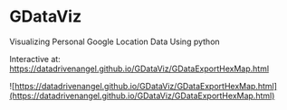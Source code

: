 # GDataViz
Visualizing Personal Google Location Data Using python

Interactive at: https://datadrivenangel.github.io/GDataViz/GDataExportHexMap.html

![https://datadrivenangel.github.io/GDataViz/GDataExportHexMap.html](https://datadrivenangel.github.io/GDataViz/GDataExportHexMap.html)
